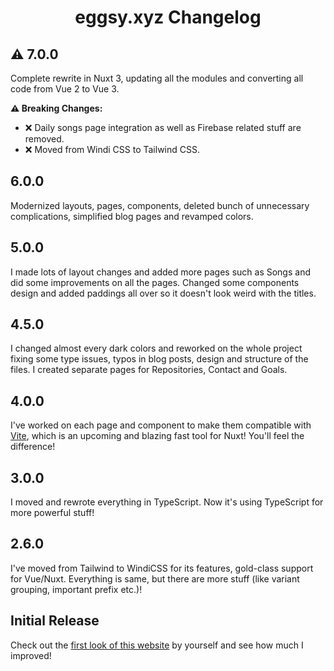 <h1 align="center">eggsy.xyz Changelog</h1>

## ⚠️ 7.0.0

Complete rewrite in Nuxt 3, updating all the modules and converting all code from Vue 2 to Vue 3.

**⚠️ Breaking Changes:**

- ❌ Daily songs page integration as well as Firebase related stuff are removed.
- ❌ Moved from Windi CSS to Tailwind CSS.

## 6.0.0

Modernized layouts, pages, components, deleted bunch of unnecessary complications, simplified blog pages and revamped colors.

## 5.0.0

I made lots of layout changes and added more pages such as Songs and did some improvements on all the pages. Changed some components design and added paddings all over so it doesn't look weird with the titles.

## 4.5.0

I changed almost every dark colors and reworked on the whole project fixing some type issues, typos in blog posts, design and structure of the files. I created separate pages for Repositories, Contact and Goals.

## 4.0.0

I've worked on each page and component to make them compatible with [Vite](https://vitejs.dev/), which is an upcoming and blazing fast tool for Nuxt! You'll feel the difference!

## 3.0.0

I moved and rewrote everything in TypeScript. Now it's using TypeScript for more powerful stuff!

## 2.6.0

I've moved from Tailwind to WindiCSS for its features, gold-class support for Vue/Nuxt. Everything is same, but there are more stuff (like variant grouping, important prefix etc.)!

## Initial Release

Check out the [first look of this website](https://old.eggsy.xyz) by yourself and see how much I improved!
